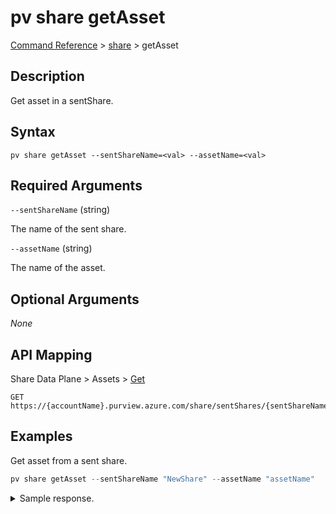 # pv share getAsset

[Command Reference](../../../README.md#command-reference) > [share](./main.md) >  getAsset

## Description

Get asset in a sentShare.

## Syntax

```
pv share getAsset --sentShareName=<val> --assetName=<val>
```

## Required Arguments

`--sentShareName` (string)

The name of the sent share.

`--assetName` (string)

The name of the asset.

## Optional Arguments

*None*

## API Mapping

Share Data Plane > Assets > [Get](https://docs.microsoft.com/en-us/rest/api/purview/sharedataplane/assets/get)
```
GET https://{accountName}.purview.azure.com/share/sentShares/{sentShareName}/assets/{assetName}
```

## Examples

Get asset from a sent share.

```powershell
pv share getAsset --sentShareName "NewShare" --assetName "assetName"
```


<details><summary>Sample response.</summary>
<p>

```json
{
   "id":"/sentShares/NewShare/assets/assetName",
   "kind":"BlobAccount",
   "name":"assetName",
   "properties":{
      "location":"uksouth",
      "paths":[
         {
            "containerName":"products",
            "receiverPath":"products.csv",
            "senderPath":"products.csv"
         }
      ],
      "provisioningState":"Succeeded",
      "receiverAssetName":"assetName",
      "storageAccountResourceId":"/subscriptions/2c334b6c-e556-40ac-a4c0-c0d1d2e08ca0/resourceGroups/pv-7643-rg/providers/Microsoft.Storage/storageAccounts/storagedatashare01"
   },
   "type":"sentShares/assets"
}
```
</p>
</details>
